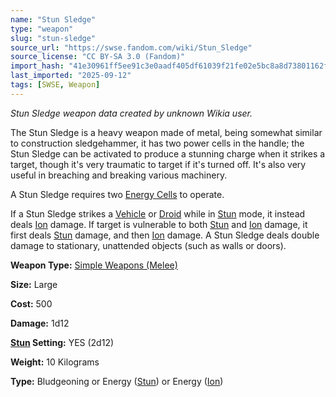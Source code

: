 ```yaml
---
name: "Stun Sledge"
type: "weapon"
slug: "stun-sledge"
source_url: "https://swse.fandom.com/wiki/Stun_Sledge"
source_license: "CC BY-SA 3.0 (Fandom)"
import_hash: "41e30961ff5ee91c3e0aadf405df61039f21fe02e5bc8a8d73801162ffa96b0a"
last_imported: "2025-09-12"
tags: [SWSE, Weapon]
---
```

*Stun Sledge weapon data created by unknown Wikia user.*

The Stun Sledge is a heavy weapon made of metal, being somewhat similar to construction sledgehammer, it has two power cells in the handle; the Stun Sledge can be activated to produce a stunning charge when it strikes a target, though it's very traumatic to target if it's turned off. It's also very useful in breaching and breaking various machinery.

A Stun Sledge requires two [Energy Cells](https://swse.fandom.com/wiki/Energy_Cells) to operate.

If a Stun Sledge strikes a [Vehicle](https://swse.fandom.com/wiki/Vehicle) or [Droid](https://swse.fandom.com/wiki/Droid) while in [Stun](https://swse.fandom.com/wiki/Stun) mode, it instead deals [Ion](https://swse.fandom.com/wiki/Ion) damage. If target is vulnerable to both [Stun](https://swse.fandom.com/wiki/Stun) and [Ion](https://swse.fandom.com/wiki/Ion) damage, it first deals [Stun](https://swse.fandom.com/wiki/Stun) damage, and then [Ion](https://swse.fandom.com/wiki/Ion) damage. A Stun Sledge deals double damage to stationary, unattended objects (such as walls or doors).

**Weapon Type:** [Simple Weapons (Melee)](https://swse.fandom.com/wiki/Simple_Weapons_(Melee))

**Size:** Large

**Cost:** 500

**Damage:** 1d12

**[Stun](https://swse.fandom.com/wiki/Stun) Setting:** YES (2d12)

**Weight:** 10 Kilograms

**Type:** Bludgeoning or Energy ([Stun](https://swse.fandom.com/wiki/Stun)) or Energy ([Ion](https://swse.fandom.com/wiki/Ion))